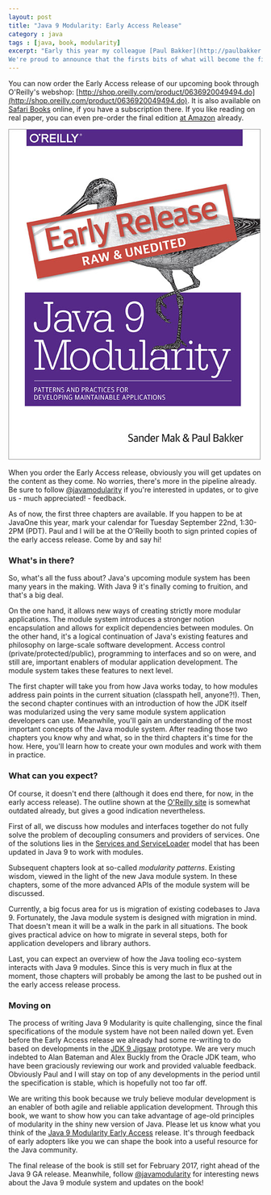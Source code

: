 ```yaml
---
layout: post
title: "Java 9 Modularity: Early Access Release" 
category : java 
tags : [java, book, modularity]
excerpt: "Early this year my colleague [Paul Bakker](http://paulbakker.io) and I started working on the first drafts of Java 9 Modularity.
We're proud to announce that the firsts bits of what will become the final book are now publicly available!"
---
```


You can now order the Early Access release of our upcoming book through O'Reilly's webshop: [http://shop.oreilly.com/product/0636920049494.do](http://shop.oreilly.com/product/0636920049494.do).
It is also available on [Safari Books](http://my.safaribooksonline.com/book/programming/java/9781491954157) online, if you have a subscription there.
If you like reading on real paper, you can even pre-order the final edition [at Amazon](http://amzn.to/2buO9bZ) already.

![Java 9 Modularity Early Access Release](/pics/java9mod_earlyaccess.jpg)

When you order the Early Access release, obviously you will get updates on the content as they come.
No worries, there's more in the pipeline already.
Be sure to follow [@javamodularity](https://twitter.com/javamodularity) if you're interested in updates, or to give us - much appreciated! - feedback.

As of now, the first three chapters are available.
If you happen to be at JavaOne this year, mark your calendar for Tuesday September 22nd, 1:30-2PM (PDT).
Paul and I will be at the O'Reilly booth to sign printed copies of the early access release.
Come by and say hi!

### What's in there?
So, what's all the fuss about?
Java's upcoming module system has been many years in the making.
With Java 9 it's finally coming to fruition, and that's a big deal.

On the one hand, it allows new ways of creating strictly more modular applications.
The module system introduces a stronger notion encapsulation and allows for explicit dependencies between modules.
On the other hand, it's a logical continuation of Java's existing features and philosophy on large-scale software development.
Access control (private/protected/public), programming to interfaces and so on were, and still are, important enablers of modular application development.
The module system takes these features to next level.

The first chapter will take you from how Java works today, to how modules address pain points in the current situation (classpath hell, anyone?!).
Then, the second chapter continues with an introduction of how the JDK itself was modularized using the very same module system application developers can use.
Meanwhile, you'll gain an understanding of the most important concepts of the Java module system.
After reading those two chapters you know why and what, so in the third chapters it's time for the how.
Here, you'll learn how to create your own modules and work with them in practice.

### What can you expect?
Of course, it doesn't end there (although it does end there, for now, in the early access release).
The outline shown at the [O'Reilly site](http://shop.oreilly.com/product/0636920049494.do) is  somewhat outdated already, but gives a good indication nevertheless.

First of all, we discuss how modules and interfaces together do not fully solve the problem of decoupling consumers and providers of services.
One of the solutions lies in the [Services and ServiceLoader](https://docs.oracle.com/javase/tutorial/ext/basics/spi.html) model that has been updated in Java 9 to work with modules.

Subsequent chapters look at so-called _modularity patterns_.
Existing wisdom, viewed in the light of the new Java module system.
In these chapters, some of the more advanced APIs of the module system will be discussed.

Currently, a big focus area for us is migration of existing codebases to Java 9.
Fortunately, the Java module system is designed with migration in mind.
That doesn't mean it will be a walk in the park in all situations.
The book gives practical advice on how to migrate in several steps, both for application developers and library authors.

Last, you can expect an overview of how the Java tooling eco-system interacts with Java 9 modules.
Since this is very much in flux at the moment, those chapters will probably be among the last to be pushed out in the early access release process.

### Moving on
The process of writing Java 9 Modularity is quite challenging, since the final specifications of the module system have not been nailed down yet.
Even before the Early Access release we already had some re-writing to do based on developments in the [JDK 9 Jigsaw](https://jdk9.java.net/jigsaw/) prototype.
We are very much indebted to Alan Bateman and Alex Buckly from the Oracle JDK team, who have been graciously reviewing our work and provided valuable feedback.
Obviously Paul and I will stay on top of any developments in the period until the specification is stable, which is hopefully not too far off.

We are writing this book because we truly believe modular development is an enabler of both agile and reliable application development.
Through this book, we want to show how you can take advantage of age-old principles of modularity in the shiny new version of Java.
Please let us know what you think of the [Java 9 Modularity Early Access](http://shop.oreilly.com/product/0636920049494.do) release.
It's through feedback of early adopters like you we can shape the book into a useful resource for the Java community.

The final release of the book is still set for February 2017, right ahead of the Java 9 GA release.
Meanwhile, follow [@javamodularity](https://twitter.com/javamodularity) for interesting news about the Java 9 module system and updates on the book!
